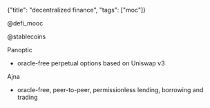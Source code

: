 {"title": "decentralized finance", "tags": ["moc"]}

@defi_mooc

@stablecoins

Panoptic
* oracle-free perpetual options based on Uniswap v3

Ajna
* oracle-free, peer-to-peer, permissionless lending, borrowing and trading

